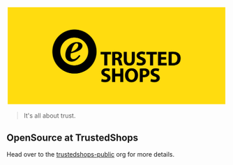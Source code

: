 <p align="center">
  <img width="500" src="/banner.svg">
</p>

>  It's all about trust.

## OpenSource at TrustedShops

Head over to the [trustedshops-public](https://github.com/trustedshops-public) org for more details.
